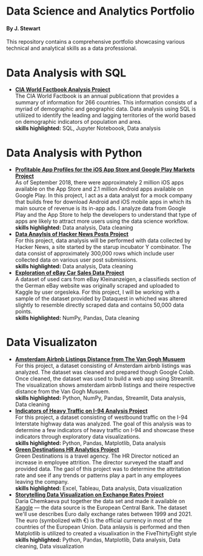 # Data Science and Analytics Portfolio
#### By J. Stewart
This repository contains a comprehensive portfolio showcasing various technical and analytical skills as a data professional.
# Data Analysis with SQL
* [__CIA World Factbook Analysis Project__](https://github.com/Jeri-Stewart/Data-Science-and-Analytics-Portfolio/blob/main/SQL/CIA_world_factbook_analysis.ipynb) <br />
The CIA World Factbook is an annual publicationn that provides a summary of information for 266 countries. This information consists of a myriad of demographic and geographic data. Data analysis using SQL is utiliized to identify the leading and lagging territories of the world based on demographic indicators of population and area. <br />
__skills highlighted:__ SQL, Jupyter Noteboook, Data analysis <br />
# Data Analysis with Python
* [__Profitable App Profiles for the iOS App Store and Google Play Markets Project__](https://github.com/Jeri-Stewart/Data-Science-and-Analytics-Portfolio/blob/main/Data%20Analysis/profitable_apps_android_ios.ipynb) <br />
As of September 2018, there were approximately 2 million iOS apps available on the App Store and 2.1 million Android apps available on Google Play. In this project, I act as a data analyst for a mock company that builds free for download Android and iOS mobile apps in which its main source of revenue is its in-app ads. I analyze data from Google Play and the App Store to help the developers to understand that type of apps are likely to attract more users using the data science workflow. <br />
__skills highlighted:__ Data analysis, Data cleaning <br />
* [__Data Anaylsis of Hacker News Posts Project__](https://github.com/Jeri-Stewart/Data-Science-and-Analytics-Portfolio/blob/main/Data%20Analysis/hacker_news_analysis_js_10252022.ipynb) <br />
For this project, data analysis will be performed with data collected by Hacker News, a site started by the starup incubator Y combinator. The data consist of approximately 300,000 rows which include user collected data on various user post submissions. <br />
__skills highlighted:__ Data analysis, Data cleaning <br />
* [__Exploration of eBay Car Sales Data Project__](https://github.com/Jeri-Stewart/Data-Science-and-Analytics-Portfolio/blob/main/Data%20Analysis/ebay_auto_sales_11172022.ipynb) <br />
A dataset of used cars from eBay Kleinanzeigen, a classifieds section of the German eBay website was originally scraped and uploaded to Kaggle by user orgesleka. For this project, I will be working with a sample of the dataset provided by Dataquest in whiched was altered slightly to resemble directly scraped data and contains 50,000 data points. <br />
__skills highlighted:__ NumPy, Pandas, Data cleaning
# Data Visualizaton
* [__Amsterdam Airbnb Listings Distance from The Van Gogh Musuem__](https://jeri-stewart-corise-data-science-projects-streamlit-app-75evsl.streamlit.app/) <br />
For this project, a dataset consisting of Amsterdam airbnb listings was analyzed. The dataset was cleaned and prepared though Google Colab. Once cleaned, the dataset was used to build a web app using Streamlit. The visualization shows amsterdam airbnb listings and theire respective distance from the Van Gogh Musuem. <br />
__skills highlighted:__ Python, NumPy, Pandas, Streamlit, Data analysis, Data cleaning
* [__Indicators of Heavy Traffic on I-94 Analysis Project__](https://github.com/Jeri-Stewart/Data-Science-and-Analytics-Portfolio/blob/main/Data%20Visualization/I_94_heavy_traffic_indicators.ipynb) <br />
For this project, a dataset consisting of westbound traffic on the I-94 Interstate highway data was analyzed. The goal of this analysis was to determine a few indicators of heavy traffic on I-94 and showcase these indicators through exploratory data visualizations. <br />
__skills highlighted:__ Python, Pandas, Matplotlib, Data analysis
* [__Green Destinations HR Analytics Project__](https://public.tableau.com/app/profile/jeri3886/viz/GreenDestinations_16457199664930/Dashboard1) <br />
Green Destinations is a travel agency. The HR Director noticed an increase in employee attrition. The director surveyed the staaff and provided data. The gaol of this project was to determine the attritation rate and see if any trends or patterns play a part in any employees leaving the company. <br />
__skills highlighted:__ Excel, Tableau, Data analysis, Data visualization
* [__Storytelling Data Visualization on Exchange Rates Project__](https://github.com/Jeri-Stewart/Data-Science-and-Analytics-Portfolio/blob/main/Data%20Visualization/euro_us_dollar_exchange_rates.ipynb) <br />
Daria Chemkaeva put together the data set and made it available on [Kaggle](https://www.kaggle.com/datasets/lsind18/euro-exchange-daily-rates-19992020) — the data source is the European Central Bank. The dataset we'll use describes Euro daily exchange rates between 1999 and 2021. The euro (symbolized with €) is the official currency in most of the countries of the European Union. Data anlaysis is performed and then Matplotlib is utilized to created a visualixation in the FiveThirtyEight style <br />
__skills highlighted:__ Python, Pandas, Matplotlib, Data analysis, Data cleaning,  Data visualization
